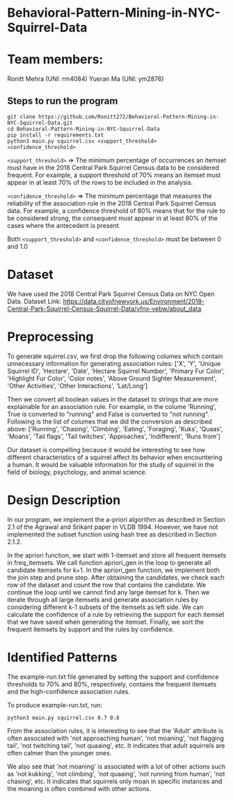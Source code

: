 # Behavioral-Pattern-Mining-in-NYC-Squirrel-Data

# Team members: 
Ronitt Mehra (UNI: rm4084)
Yueran Ma (UNI: ym2876)

## Steps to run the program

`git clone https://github.com/Ronitt272/Behavioral-Pattern-Mining-in-NYC-Squirrel-Data.git` <br>
`cd Behavioral-Pattern-Mining-in-NYC-Squirrel-Data` <br>
`pip install -r requirements.txt` <br>
`python3 main.py squirrel.csv <support_threshold> <confidence_threshold>` <br>

`<support_threshold>` => The minimum percentage of occurrences an itemset must have in the 2018 Central Park Squirrel Census data to be considered frequent. For example, a support threshold of 70% means an itemset must appear in at least 70% of the rows to be included in the analysis.

`<confidence_threshold>` => The minimum percentage that measures the reliability of the association rule in the 2018 Central Park Squirrel Census data. For example, a confidence threshold of 80% means that for the rule to be considered strong, the consequent must appear in at least 80% of the cases where the antecedent is present.

Both `<support_threshold>` and `<confidence_threshold>` must be between 0 and 1.0

# Dataset 

We have used the 2018 Central Park Squirrel Census Data on NYC Open Data.
Dataset Link: https://data.cityofnewyork.us/Environment/2018-Central-Park-Squirrel-Census-Squirrel-Data/vfnx-vebw/about_data

# Preprocessing

To generate squirrel.csv, we first drop the following columes which contain unnecessary information for generating association rules: ['X', 'Y', 'Unique Squirrel ID', 'Hectare', 'Date', 'Hectare Squirrel Number', 'Primary Fur Color', 'Highlight Fur Color', 'Color notes', 'Above Ground Sighter Measurement', 'Other Activities', 'Other Interactions', 'Lat/Long']

Then we convert all boolean values in the dataset to strings that are more explainable for an association rule. For example, in the colume 'Running', True is converted to "running" and False is converted to "not running". Following is the list of columes that we did the conversion as described above: ['Running', 'Chasing', 'Climbing', 'Eating', 'Foraging', 'Kuks', 'Quaas', 'Moans', 'Tail flags', 'Tail twitches', 'Approaches', 'Indifferent', 'Runs from']

Our dataset is compelling because it would be interesting to see how different characteristics of a squirrel affect its behavior when encountering a human. It would be valuable information for the study of squirrel in the field of biology, psychology, and animal science. 

# Design Description

In our program, we implement the a-priori algorithm as described in Section 2.1 of the Agrawal and Srikant paper in VLDB 1994. However, we have not implemented the subset function using hash tree as described in Section 2.1.2. 

In the apriori function, we start with 1-itemset and store all frequent itemsets in freq_itemsets. We call function apriori_gen in the loop to generate all candidate itemsets for k+1. In the apriori_gen function, we implement both the join step and prune step. After obtaining the candidates, we check each row of the dataset and count the row that contains the candidate. We continue the loop until we cannot find any large itemset for k. Then we iterate through all large itemsets and generate association rules by considering different k-1 subsets of the itemsets as left side. We can calculate the confidence of a rule by retrieving the support for each itemset that we have saved when generating the itemset. Finally, we sort the frequent itemsets by support and the rules by confidence. 


# Identified Patterns

The example-run.txt file generated by setting the support and confidence thresholds to 70% and 80%, respectively, contains the frequent itemsets and the high-confidence association rules. 

To produce example-run.txt, run: 

`python3 main.py squirrel.csv 0.7 0.8` <br>

From the association rules, it is interesting to see that the 'Adult' attribute is often associated with 'not approaching human', 'not moaning', 'not flagging tail', 'not twitching tail', 'not quaaing', etc. It indicates that adult squirrels are often calmer than the younger ones. 

We also see that 'not moaning' is associated with a lot of other actions such as 'not kukking', 'not climbing', 'not quaaing', 'not running from human', 'not chasing', etc. It indicates that squirrels only moan in specific instances and the moaning is often combined with other actions. 
